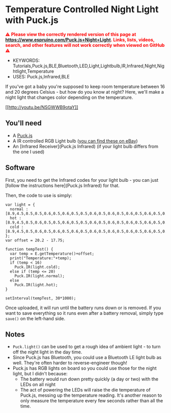 <!--- Copyright (c) 2016 Gordon Williams, Pur3 Ltd. See the file LICENSE for copying permission. -->
Temperature Controlled Night Light with Puck.js
===============================================

<span style="color:red">:warning: **Please view the correctly rendered version of this page at https://www.espruino.com/Puck.js+Night+Light. Links, lists, videos, search, and other features will not work correctly when viewed on GitHub** :warning:</span>

* KEYWORDS: Tutorials,Puck.js,BLE,Bluetooth,LED,Light,Lightbulb,IR,Infrared,Night,Nightlight,Temperature
* USES: Puck.js,Infrared,BLE

If you've got a baby you're supposed to keep room temperature between 16
and 20 degrees Celsius - but how do you know at night? Here, we'll make a night light
that changes color depending on the temperature.

[[http://youtu.be/NSGWWB9otaY]]

You'll need
-----------

* A [Puck.js](/Puck.js)
* A IR controlled RGB Light bulb ([you can find these on eBay](http://www.ebay.com/sch/i.html?_nkw=rgb+led+light+ir+remote+control&_sacat=0))
* An [Infrared Receiver](Puck.js Infrared) (if your light bulb differs from the one I used)

Software
--------

First, you need to get the Infrared codes for your light bulb - you can
just [follow the instructions here](Puck.js Infrared) for that.

Then, the code to use is simply:

```
var light = {
  normal : [8.9,4.5,0.5,0.5,0.6,0.5,0.6,0.5,0.5,0.6,0.5,0.6,0.5,0.6,0.5,0.6,0.5,0.6,0.5,1.7,0.5,1.7,0.5,1.7,0.6,1.8,0.4,1.7,0.5,1.7,0.5,1.7,0.5,1.7,0.5,1.7,0.5,0.6,0.5,1.7,0.5,1.7,0.5,0.6,0.5,0.6,0.5,0.6,0.5,0.6,0.5,0.6,0.5,1.7,0.5,0.6,0.5,0.6,0.5,1.7,0.5,1.7,0.5,1.7,0.5,1.7,0.5,39.9,8.9,2.2,0.5],
  hot : [8.9,4.5,0.5,0.6,0.5,0.5,0.6,0.5,0.5,0.6,0.5,0.6,0.5,0.6,0.5,0.6,0.5,0.6,0.5,1.7,0.5,1.7,0.5,1.7,0.5,1.7,0.5,1.7,0.5,1.7,0.5,1.7,0.5,1.7,0.5,1.7,0.5,0.6,0.5,0.6,0.5,1.7,0.5,0.6,0.5,0.6,0.5,0.6,0.5,0.6,0.5,0.6,0.5,1.7,0.5,1.7,0.5,0.6,0.5,1.7,0.5,1.7,0.6,1.7,0.5,1.7,0.5,39.9,8.9,2.3,0.5],
  cold :  [8.9,4.5,0.5,0.6,0.5,0.6,0.5,0.6,0.5,0.6,0.5,0.6,0.5,0.6,0.5,0.6,0.5,0.5,0.6,1.7,0.5,1.7,0.5,1.7,0.6,1.8,0.5,1.7,0.5,1.7,0.5,1.7,0.5,1.7,0.5,0.6,0.5,1.7,0.6,1.7,0.5,1.7,0.5,0.6,0.5,0.6,0.5,0.6,0.5,0.6,0.5,1.7,0.5,0.5,0.6,0.5,0.5,0.6,0.5,1.7,0.5,1.7,0.5,1.7,0.5,1.7,0.5,39.9,8.9,2.3,0.5]
};
var offset = 20.2 - 17.75;

function tempTest() {
  var temp = E.getTemperature()+offset;
  print("Temperature:"+temp);
  if (temp < 16)
    Puck.IR(light.cold);
  else if (temp <= 20)
    Puck.IR(light.normal);
  else
    Puck.IR(light.hot);
}

setInterval(tempTest, 30*1000);
```

Once uploaded, it will run until the battery runs down or is removed. If
you want to save everything so it runs even after a battery removal, simply
type `save()` on the left-hand side.


Notes
-----

* `Puck.light()` can be used to get a rough idea of ambient light - to turn off the night light in the day time.
* Since Puck.js has Bluetooth, you could use a Bluetooth LE light bulb as well. They're often harder to reverse-engineer though!
* Puck.js has RGB lights on board so you could use those for the night light, but I didn't because:
  * The battery would run down pretty quickly (a day or two) with the LEDs on all night
  * The act of powering the LEDs will raise the die temperature of Puck.js, messing up the temperature reading. It's another reason to only measure the temperature every few seconds rather than all the time.
